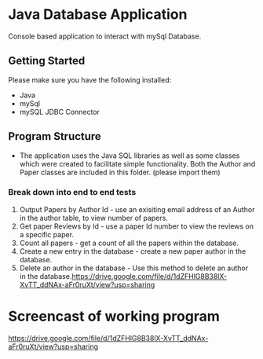 # Java Database Application

Console based application to interact with mySql Database.

## Getting Started

Please make sure you have the following installed:
- Java
- mySql
- mySQL JDBC Connector


## Program Structure

- The application uses the Java SQL libraries as well as some classes which were created to facilitate simple functionality. Both the Author and Paper classes are included in this folder. (please import them)

### Break down into end to end tests

1. Output Papers by Author Id - use an exisiting email address of an Author in the author table, to view number of papers.
2. Get paper Reviews by Id - use a paper Id number to view the reviews on a specific paper.
3. Count all papers - get a count of all the papers within the database.
4. Create a new entry in the database - create a new paper author in the database.
5. Delete an author in the database - Use this method to delete an author in the database.https://drive.google.com/file/d/1dZFHlG8B38lX-XvTT_ddNAx-aFr0ruXt/view?usp=sharing

# Screencast of working program

https://drive.google.com/file/d/1dZFHlG8B38lX-XvTT_ddNAx-aFr0ruXt/view?usp=sharing
